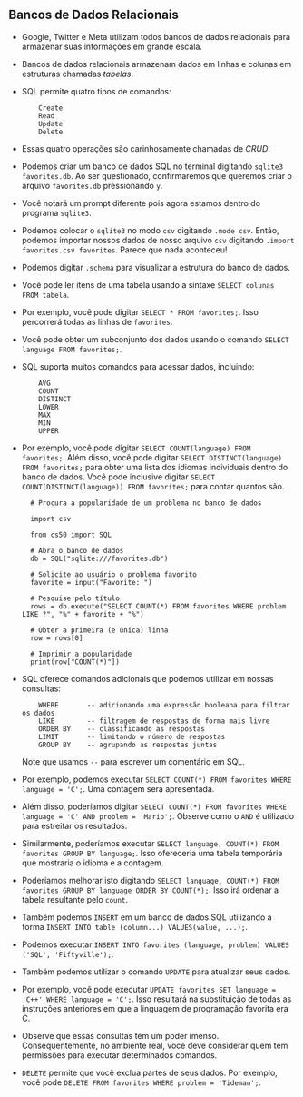 Bancos de Dados Relacionais
--------------------

* Google, Twitter e Meta utilizam todos bancos de dados relacionais para armazenar suas informações em grande escala.
* Bancos de dados relacionais armazenam dados em linhas e colunas em estruturas chamadas _tabelas_.
* SQL permite quatro tipos de comandos:
    
          Create
          Read
          Update
          Delete
        
    
* Essas quatro operações são carinhosamente chamadas de _CRUD_.
* Podemos criar um banco de dados SQL no terminal digitando `sqlite3 favorites.db`. Ao ser questionado, confirmaremos que queremos criar o arquivo `favorites.db` pressionando `y`.
* Você notará um prompt diferente pois agora estamos dentro do programa `sqlite3`.
* Podemos colocar o `sqlite3` no modo `csv` digitando `.mode csv`. Então, podemos importar nossos dados de nosso arquivo `csv` digitando `.import favorites.csv favorites`. Parece que nada aconteceu!
* Podemos digitar `.schema` para visualizar a estrutura do banco de dados.
* Você pode ler itens de uma tabela usando a sintaxe `SELECT colunas FROM tabela`.
* Por exemplo, você pode digitar `SELECT * FROM favorites;`. Isso percorrerá todas as linhas de `favorites`.
* Você pode obter um subconjunto dos dados usando o comando `SELECT language FROM favorites;`.
* SQL suporta muitos comandos para acessar dados, incluindo:
    
          AVG
          COUNT
          DISTINCT
          LOWER
          MAX
          MIN
          UPPER
        
    
* Por exemplo, você pode digitar `SELECT COUNT(language) FROM favorites;`. Além disso, você pode digitar `SELECT DISTINCT(language) FROM favorites;` para obter uma lista dos idiomas individuais dentro do banco de dados. Você pode inclusive digitar `SELECT COUNT(DISTINCT(language)) FROM favorites;` para contar quantos são.
    
        # Procura a popularidade de um problema no banco de dados
        
        import csv
        
        from cs50 import SQL
        
        # Abra o banco de dados
        db = SQL("sqlite:///favorites.db")
        
        # Solicite ao usuário o problema favorito
        favorite = input("Favorite: ")
        
        # Pesquise pelo título
        rows = db.execute("SELECT COUNT(*) FROM favorites WHERE problem LIKE ?", "%" + favorite + "%")
        
        # Obter a primeira (e única) linha
        row = rows[0]
        
        # Imprimir a popularidade
        print(row["COUNT(*)"])
        
    
* SQL oferece comandos adicionais que podemos utilizar em nossas consultas:
    
          WHERE       -- adicionando uma expressão booleana para filtrar os dados
          LIKE        -- filtragem de respostas de forma mais livre
          ORDER BY    -- classificando as respostas
          LIMIT       -- limitando o número de respostas
          GROUP BY    -- agrupando as respostas juntas
        
    
    Note que usamos `--` para escrever um comentário em SQL.
    
* Por exemplo, podemos executar `SELECT COUNT(*) FROM favorites WHERE language = 'C';`. Uma contagem será apresentada.
* Além disso, poderíamos digitar `SELECT COUNT(*) FROM favorites WHERE language = 'C' AND problem = 'Mario';`. Observe como o `AND` é utilizado para estreitar os resultados.
* Similarmente, poderíamos executar `SELECT language, COUNT(*) FROM favorites GROUP BY language;`. Isso ofereceria uma tabela temporária que mostraria o idioma e a contagem.
* Poderíamos melhorar isto digitando `SELECT language, COUNT(*) FROM favorites GROUP BY language ORDER BY COUNT(*);`. Isso irá ordenar a tabela resultante pelo `count`.
* Também podemos `INSERT` em um banco de dados SQL utilizando a forma `INSERT INTO table (column...) VALUES(value, ...);`.
* Podemos executar `INSERT INTO favorites (language, problem) VALUES ('SQL', 'Fiftyville');`.
* Também podemos utilizar o comando `UPDATE` para atualizar seus dados.
* Por exemplo, você pode executar `UPDATE favorites SET language = 'C++' WHERE language = 'C';`. Isso resultará na substituição de todas as instruções anteriores em que a linguagem de programação favorita era C.
* Observe que essas consultas têm um poder imenso. Consequentemente, no ambiente real, você deve considerar quem tem permissões para executar determinados comandos.
* `DELETE` permite que você exclua partes de seus dados. Por exemplo, você pode `DELETE FROM favorites WHERE problem = 'Tideman';`.